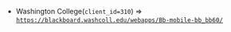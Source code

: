  - Washington College(`client_id=310`) => [`https://blackboard.washcoll.edu/webapps/Bb-mobile-bb_bb60/`](https://blackboard.washcoll.edu/webapps/Bb-mobile-bb_bb60/)
